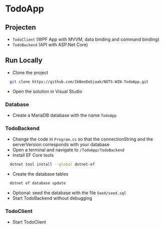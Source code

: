 # TodoApp

## Projecten
- `TodoClient` (WPF App with MVVM, data binding and command binding)
- `TodoBackend` (API with ASP.Net Core)

## Run Locally

- Clone the project
```bash
  git clone https://github.com/IkBenDeSjaak/NOTS-WIN-TodoApp.git
```
- Open the solution in Visual Studio

### Database

- Create a MariaDB database with the name `TodoApp`

### TodoBackend

- Change the code in `Program.cs` so that the connectionString and the serverVersion corresponds with your database
- Open a terminal and navigate to `/TodoApp/TodoBackend`
- Install EF Core tools
```bash
  dotnet tool install --global dotnet-ef
```
- Create the database tables
```bash
  dotnet ef database update
```
- Optional: seed the database with the file `Seed/seed.sql`
- Start TodoBackend without debugging

### TodoClient

- Start TodoClient
